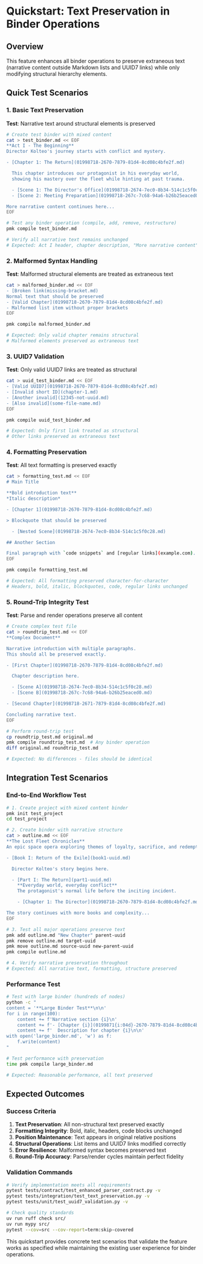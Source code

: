 # Quickstart: Text Preservation in Binder Operations

## Overview
This feature enhances all binder operations to preserve extraneous text (narrative content outside Markdown lists and UUID7 links) while only modifying structural hierarchy elements.

## Quick Test Scenarios

### 1. Basic Text Preservation
**Test**: Narrative text around structural elements is preserved
```bash
# Create test binder with mixed content
cat > test_binder.md << EOF
**Act I - The Beginning**
Director Kolteo's journey starts with conflict and mystery.

- [Chapter 1: The Return](01998718-2670-7879-81d4-8cd08c4bfe2f.md)

  This chapter introduces our protagonist in his everyday world,
  showing his mastery over the fleet while hinting at past trauma.

  - [Scene 1: The Director's Office](01998718-2674-7ec0-8b34-514c1c5f0c28.md)
  - [Scene 2: Meeting Preparation](01998718-267c-7c68-94a6-b26b25eaced0.md)

More narrative content continues here...
EOF

# Test any binder operation (compile, add, remove, restructure)
pmk compile test_binder.md

# Verify all narrative text remains unchanged
# Expected: Act I header, chapter description, "More narrative content" all preserved
```

### 2. Malformed Syntax Handling
**Test**: Malformed structural elements are treated as extraneous text
```bash
cat > malformed_binder.md << EOF
- [Broken link(missing-bracket.md)
Normal text that should be preserved
- [Valid Chapter](01998718-2670-7879-81d4-8cd08c4bfe2f.md)
- Malformed list item without proper brackets
EOF

pmk compile malformed_binder.md

# Expected: Only valid chapter remains structural
# Malformed elements preserved as extraneous text
```

### 3. UUID7 Validation
**Test**: Only valid UUID7 links are treated as structural
```bash
cat > uuid_test_binder.md << EOF
- [Valid UUID7](01998718-2670-7879-81d4-8cd08c4bfe2f.md)
- [Invalid short ID](chapter-1.md)
- [Another invalid](12345-not-uuid.md)
- [Also invalid](some-file-name.md)
EOF

pmk compile uuid_test_binder.md

# Expected: Only first link treated as structural
# Other links preserved as extraneous text
```

### 4. Formatting Preservation
**Test**: All text formatting is preserved exactly
```bash
cat > formatting_test.md << EOF
# Main Title

**Bold introduction text**
*Italic description*

- [Chapter 1](01998718-2670-7879-81d4-8cd08c4bfe2f.md)

> Blockquote that should be preserved

  - [Nested Scene](01998718-2674-7ec0-8b34-514c1c5f0c28.md)

## Another Section

Final paragraph with `code snippets` and [regular links](example.com).
EOF

pmk compile formatting_test.md

# Expected: All formatting preserved character-for-character
# Headers, bold, italic, blockquotes, code, regular links unchanged
```

### 5. Round-Trip Integrity Test
**Test**: Parse and render operations preserve all content
```bash
# Create complex test file
cat > roundtrip_test.md << EOF
**Complex Document**

Narrative introduction with multiple paragraphs.
This should all be preserved exactly.

- [First Chapter](01998718-2670-7879-81d4-8cd08c4bfe2f.md)

  Chapter description here.

  - [Scene A](01998718-2674-7ec0-8b34-514c1c5f0c28.md)
  - [Scene B](01998718-267c-7c68-94a6-b26b25eaced0.md)

- [Second Chapter](01998718-2671-7879-81d4-8cd08c4bfe2f.md)

Concluding narrative text.
EOF

# Perform round-trip test
cp roundtrip_test.md original.md
pmk compile roundtrip_test.md  # Any binder operation
diff original.md roundtrip_test.md

# Expected: No differences - files should be identical
```

## Integration Test Scenarios

### End-to-End Workflow Test
```bash
# 1. Create project with mixed content binder
pmk init test_project
cd test_project

# 2. Create binder with narrative structure
cat > outline.md << EOF
**The Lost Fleet Chronicles**
An epic space opera exploring themes of loyalty, sacrifice, and redemption.

- [Book I: Return of the Exile](book1-uuid.md)

  Director Kolteo's story begins here.

  - [Part I: The Return](part1-uuid.md)
    **Everyday world, everyday conflict**
    The protagonist's normal life before the inciting incident.

    - [Chapter 1: The Director](01998718-2670-7879-81d4-8cd08c4bfe2f.md)

The story continues with more books and complexity...
EOF

# 3. Test all major operations preserve text
pmk add outline.md "New Chapter" parent-uuid
pmk remove outline.md target-uuid
pmk move outline.md source-uuid new-parent-uuid
pmk compile outline.md

# 4. Verify narrative preservation throughout
# Expected: All narrative text, formatting, structure preserved
```

### Performance Test
```bash
# Test with large binder (hundreds of nodes)
python -c "
content = '**Large Binder Test**\n\n'
for i in range(100):
    content += f'Narrative section {i}\n'
    content += f'- [Chapter {i}](0199871{i:04d}-2670-7879-81d4-8cd08c4bfe2f.md)\n'
    content += f'  Description for chapter {i}\n\n'
with open('large_binder.md', 'w') as f:
    f.write(content)
"

# Test performance with preservation
time pmk compile large_binder.md

# Expected: Reasonable performance, all text preserved
```

## Expected Outcomes

### Success Criteria
1. **Text Preservation**: All non-structural text preserved exactly
2. **Formatting Integrity**: Bold, italic, headers, code blocks unchanged
3. **Position Maintenance**: Text appears in original relative positions
4. **Structural Operations**: List items and UUID7 links modified correctly
5. **Error Resilience**: Malformed syntax becomes preserved text
6. **Round-Trip Accuracy**: Parse/render cycles maintain perfect fidelity

### Validation Commands
```bash
# Verify implementation meets all requirements
pytest tests/contract/test_enhanced_parser_contract.py -v
pytest tests/integration/test_text_preservation.py -v
pytest tests/unit/test_uuid7_validation.py -v

# Check quality standards
uv run ruff check src/
uv run mypy src/
pytest --cov=src --cov-report=term:skip-covered
```

This quickstart provides concrete test scenarios that validate the feature works as specified while maintaining the existing user experience for binder operations.
